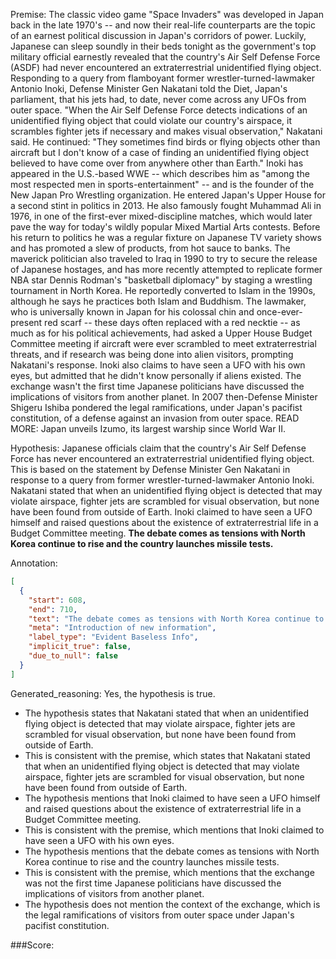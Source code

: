 
Premise:
The classic video game "Space Invaders" was developed in Japan back in the late 1970's -- and now their real-life counterparts are the topic of an earnest political discussion in Japan's corridors of power. Luckily, Japanese can sleep soundly in their beds tonight as the government's top military official earnestly revealed that the country's Air Self Defense Force (ASDF) had never encountered an extraterrestrial unidentified flying object. Responding to a query from flamboyant former wrestler-turned-lawmaker Antonio Inoki, Defense Minister Gen Nakatani told the Diet, Japan's parliament, that his jets had, to date, never come across any UFOs from outer space. "When the Air Self Defense Force detects indications of an unidentified flying object that could violate our country's airspace, it scrambles fighter jets if necessary and makes visual observation," Nakatani said. He continued: "They sometimes find birds or flying objects other than aircraft but I don't know of a case of finding an unidentified flying object believed to have come over from anywhere other than Earth." Inoki has appeared in the U.S.-based WWE -- which describes him as "among the most respected men in sports-entertainment" -- and is the founder of the New Japan Pro Wrestling organization. He entered Japan's Upper House for a second stint in politics in 2013. He also famously fought Muhammad Ali in 1976, in one of the first-ever mixed-discipline matches, which would later pave the way for today's wildly popular Mixed Martial Arts contests. Before his return to politics he was a regular fixture on Japanese TV variety shows and has promoted a slew of products, from hot sauce to banks. The maverick politician also traveled to Iraq in 1990 to try to secure the release of Japanese hostages, and has more recently attempted to replicate former NBA star Dennis Rodman's "basketball diplomacy" by staging a wrestling tournament in North Korea. He reportedly converted to Islam in the 1990s, although he says he practices both Islam and Buddhism. The lawmaker, who is universally known in Japan for his colossal chin and once-ever-present red scarf -- these days often replaced with a red necktie -- as much as for his political achievements, had asked a Upper House Budget Committee meeting if aircraft were ever scrambled to meet extraterrestrial threats, and if research was being done into alien visitors, prompting Nakatani's response. Inoki also claims to have seen a UFO with his own eyes, but admitted that he didn't know personally if aliens existed. The exchange wasn't the first time Japanese politicians have discussed the implications of visitors from another planet. In 2007 then-Defense Minister Shigeru Ishiba pondered the legal ramifications, under Japan's pacifist constitution, of a defense against an invasion from outer space. READ MORE: Japan unveils Izumo, its largest warship since World War II.


Hypothesis:
Japanese officials claim that the country's Air Self Defense Force has never encountered an extraterrestrial unidentified flying object. This is based on the statement by Defense Minister Gen Nakatani in response to a query from former wrestler-turned-lawmaker Antonio Inoki. Nakatani stated that when an unidentified flying object is detected that may violate airspace, fighter jets are scrambled for visual observation, but none have been found from outside of Earth. Inoki claimed to have seen a UFO himself and raised questions about the existence of extraterrestrial life in a Budget Committee meeting. **The debate comes as tensions with North Korea continue to rise and the country launches missile tests.**

Annotation:
```json
[
  {
    "start": 608,
    "end": 710,
    "text": "The debate comes as tensions with North Korea continue to rise and the country launches missile tests.",
    "meta": "Introduction of new information",
    "label_type": "Evident Baseless Info",
    "implicit_true": false,
    "due_to_null": false
  }
]
```

Generated_reasoning:
Yes, the hypothesis is true. 
- The hypothesis states that Nakatani stated that when an unidentified flying object is detected that may violate airspace, fighter jets are scrambled for visual observation, but none have been found from outside of Earth. 
- This is consistent with the premise, which states that Nakatani stated that when an unidentified flying object is detected that may violate airspace, fighter jets are scrambled for visual observation, but none have been found from outside of Earth. 
- The hypothesis mentions that Inoki claimed to have seen a UFO himself and raised questions about the existence of extraterrestrial life in a Budget Committee meeting. 
- This is consistent with the premise, which mentions that Inoki claimed to have seen a UFO with his own eyes. 
- The hypothesis mentions that the debate comes as tensions with North Korea continue to rise and the country launches missile tests. 
- This is consistent with the premise, which mentions that the exchange was not the first time Japanese politicians have discussed the implications of visitors from another planet. 
- The hypothesis does not mention the context of the exchange, which is the legal ramifications of visitors from outer space under Japan's pacifist constitution.

###Score:

